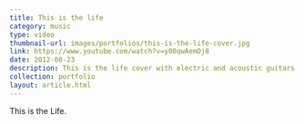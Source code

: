 ```yaml
---
title: This is the life
category: music
type: video
thumbnail-url: images/portfolios/this-is-the-life-cover.jpg
link: https://www.youtube.com/watch?v=y00qwAemOj8
date: 2012-08-23
description: This is the life cover with electric and acoustic guitars.
collection: portfolio
layout: article.html
---
```


This is the Life.
